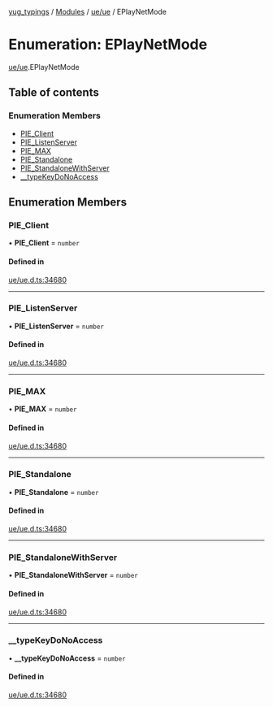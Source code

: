 [yug_typings](../README.md) / [Modules](../modules.md) / [ue/ue](../modules/ue_ue.md) / EPlayNetMode

# Enumeration: EPlayNetMode

[ue/ue](../modules/ue_ue.md).EPlayNetMode

## Table of contents

### Enumeration Members

- [PIE\_Client](ue_ue.EPlayNetMode.md#pie_client)
- [PIE\_ListenServer](ue_ue.EPlayNetMode.md#pie_listenserver)
- [PIE\_MAX](ue_ue.EPlayNetMode.md#pie_max)
- [PIE\_Standalone](ue_ue.EPlayNetMode.md#pie_standalone)
- [PIE\_StandaloneWithServer](ue_ue.EPlayNetMode.md#pie_standalonewithserver)
- [\_\_typeKeyDoNoAccess](ue_ue.EPlayNetMode.md#__typekeydonoaccess)

## Enumeration Members

### PIE\_Client

• **PIE\_Client** = `number`

#### Defined in

[ue/ue.d.ts:34680](https://github.com/YugMetaverse/yug_typings/blob/b7d9b19/ue/ue.d.ts#L34680)

___

### PIE\_ListenServer

• **PIE\_ListenServer** = `number`

#### Defined in

[ue/ue.d.ts:34680](https://github.com/YugMetaverse/yug_typings/blob/b7d9b19/ue/ue.d.ts#L34680)

___

### PIE\_MAX

• **PIE\_MAX** = `number`

#### Defined in

[ue/ue.d.ts:34680](https://github.com/YugMetaverse/yug_typings/blob/b7d9b19/ue/ue.d.ts#L34680)

___

### PIE\_Standalone

• **PIE\_Standalone** = `number`

#### Defined in

[ue/ue.d.ts:34680](https://github.com/YugMetaverse/yug_typings/blob/b7d9b19/ue/ue.d.ts#L34680)

___

### PIE\_StandaloneWithServer

• **PIE\_StandaloneWithServer** = `number`

#### Defined in

[ue/ue.d.ts:34680](https://github.com/YugMetaverse/yug_typings/blob/b7d9b19/ue/ue.d.ts#L34680)

___

### \_\_typeKeyDoNoAccess

• **\_\_typeKeyDoNoAccess** = `number`

#### Defined in

[ue/ue.d.ts:34680](https://github.com/YugMetaverse/yug_typings/blob/b7d9b19/ue/ue.d.ts#L34680)
